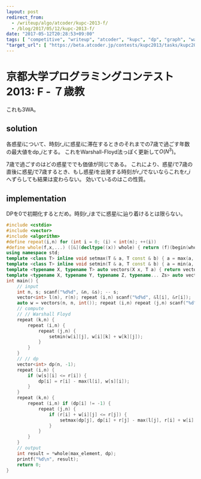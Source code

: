 ```yaml
---
layout: post
redirect_from:
  - /writeup/algo/atcoder/kupc-2013-f/
  - /blog/2017/05/12/kupc-2013-f/
date: "2017-05-12T20:28:53+09:00"
tags: [ "competitive", "writeup", "atcoder", "kupc", "dp", "graph", "warshall-floyd" ]
"target_url": [ "https://beta.atcoder.jp/contests/kupc2013/tasks/kupc2013_f" ]
---
```


# 京都大学プログラミングコンテスト2013: F - ７歳教

これも$3$WA。

## solution

各惑星$i$について、時刻$r\_i$に惑星$i$に滞在するときのそれまでの$7$歳で過ごす年数の最大値を$\mathrm{dp}\_i$とする。
これをWarshall-Floyd法っぽく更新して$O(N^3)$。

$7$歳で過ごすのはどの惑星ででも価値が同じである。
これにより、惑星$i$で$7$歳の直後に惑星$j$で$7$歳するとき、もし惑星$i$を出発する時刻が$r\_i$でないならこれを$r\_i$へずらしても結果は変わらない。
効いているのはこの性質。

## implementation

DPを$0$で初期化するとだめ。時刻$r\_i$までに惑星$i$に辿り着けるとは限らない。

``` c++
#include <cstdio>
#include <vector>
#include <algorithm>
#define repeat(i,n) for (int i = 0; (i) < int(n); ++(i))
#define whole(f,x,...) ([&](decltype((x)) whole) { return (f)(begin(whole), end(whole), ## __VA_ARGS__); })(x)
using namespace std;
template <class T> inline void setmax(T & a, T const & b) { a = max(a, b); }
template <class T> inline void setmin(T & a, T const & b) { a = min(a, b); }
template <typename X, typename T> auto vectors(X x, T a) { return vector<T>(x, a); }
template <typename X, typename Y, typename Z, typename... Zs> auto vectors(X x, Y y, Z z, Zs... zs) { auto cont = vectors(y, z, zs...); return vector<decltype(cont)>(x, cont); }
int main() {
    // input
    int n, s; scanf("%d%d", &n, &s); -- s;
    vector<int> l(n), r(n); repeat (i,n) scanf("%d%d", &l[i], &r[i]);
    auto w = vectors(n, n, int()); repeat (i,n) repeat (j,n) scanf("%d", &w[i][j]);
    // compute
    // // Warshall Floyd
    repeat (k,n) {
        repeat (i,n) {
            repeat (j,n) {
                setmin(w[i][j], w[i][k] + w[k][j]);
            }
        }
    }
    // // dp
    vector<int> dp(n, -1);
    repeat (i,n) {
        if (w[s][i] <= r[i]) {
            dp[i] = r[i] - max(l[i], w[s][i]);
        }
    }
    repeat (k,n) {
        repeat (i,n) if (dp[i] != -1) {
            repeat (j,n) {
                if (r[i] + w[i][j] <= r[j]) {
                    setmax(dp[j], dp[i] + r[j] - max(l[j], r[i] + w[i][j]));
                }
            }
        }
    }
    // output
    int result = *whole(max_element, dp);
    printf("%d\n", result);
    return 0;
}
```
